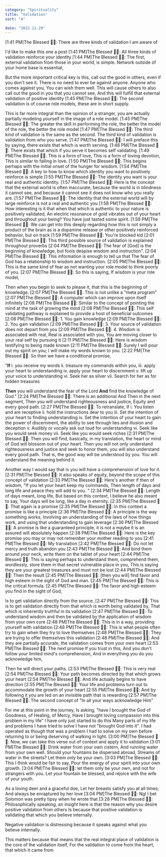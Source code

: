 ```yaml
---
category: "Spirituality" 
title: "Validation"
sort: "A" 

date: "2022-11-29"
---
```

[1:41 PM]The Blessed 🧞✨: There are three kinds of validation I am aware of

I'd like to make this one a post
[1:41 PM]The Blessed 🧞✨: All three kinds of validation reinforce your identity
[1:44 PM]The Blessed 🧞✨: The first, external validation from those in your world, is simple. 
Network outside of your home base is essential, 

But the more important critical key is this, call out the good in others, even if you don't see it. 
There is no need to ever be against anyone. 
Anyone who comes against you, 
You can wish them well. 
This will cause others to also call out the good in you that you cannot see, 
And this will fulfill that external validation of positive identity
[1:45 PM]The Blessed 🧞✨: The second validation is of course role models, these are in short supply.

This is far more integral than the opinion of a stranger, you are actually partially modeling yourself in the image of a role model.
[1:45 PM]The Blessed 🧞✨: The greater the skill in performing the role, the better the model of the role, the better the role model
[1:47 PM]The Blessed 🧞✨: The third kind of validation is the same as the second. 
The third kind of validation is validation from who you serve.
[1:47 PM]The Blessed 🧞✨: I will preface this by saying,
there exists that which is worth serving.
[1:48 PM]The Blessed 🧞✨: There exists that which if you serve it becomes self validating.
[1:49 PM]The Blessed 🧞✨: This is a form of love, 
This is a form of loving devotion, 
This is similar to falling in love.
[1:50 PM]The Blessed 🧞✨: This begins perhaps with the initial onset of the hunger for wisdom.
[1:54 PM]The Blessed 🧞✨: A key to how to know which identity you want to positively reinforce is simple
[1:55 PM]The Blessed 🧞✨: The identity you want is your real and authentic identity.
[1:57 PM]The Blessed 🧞✨: Here is the concept that the external world is often inaccurate, because the world is in blindness it cannot see, 
and because it cannot see it does not know who you really are.
[1:57 PM]The Blessed 🧞✨: The identity that the external world will by large reinforce is not a real and authentic you
[1:58 PM]The Blessed 🧞✨: How interesting is it that when that which is authentic to your nature is positively validated, 
An electric resonance of gold vibrates out of your heart and throughout your being?
You have just tasted some spirit.
[1:59 PM]The Blessed 🧞✨: We can get into this deeply regarding how this is not simply a product of the brain as is a dopamine release or other positively reinforced behavior, but on track
[1:59 PM]The Blessed 🧞✨: You're blocked kid
[2:01 PM]The Blessed 🧞✨: This third possible source of validation is explained throughout proverbs
[2:04 PM]The Blessed 🧞✨: The fear of [God] is the beginning of knowledge, but fools despise wisdom and instruction".
[2:04 PM]The Blessed 🧞✨: This information is enough to tell us that 
The fear of God has a relationship to wisdom and instruction.
[2:05 PM]The Blessed 🧞✨: This is the same kind of fear as not wanting your role model to think poorly of you.
[2:07 PM]The Blessed 🧞✨: So this is saying, 
If wisdom is your role model, 

Then when you begin to seek to please it, that this is the beginning of knowledge.
[2:07 PM]The Blessed 🧞✨: This is not unlike a "meta program"
[2:07 PM]The Blessed 🧞✨: A computer which can improve upon itself infinitely
[2:08 PM]The Blessed 🧞✨: Similar to the concept of pointing the mind at the task of growing the mind
[2:08 PM]The Blessed 🧞✨: This self validating pathway is explained to provide a host of beneficial outcomes
[2:08 PM]The Blessed 🧞✨: 1. You gain knowledge
[2:09 PM]The Blessed 🧞✨: 2. You gain validation
[2:09 PM]The Blessed 🧞✨: 3. Your source of validation does not depart from you
[2:09 PM]The Blessed 🧞✨: 4. Wisdom is associated with real, 
Real is associated with you, 
You are moving closer to your real self by pursuing it
[2:11 PM]The Blessed 🧞✨: Here is wisdom testifying to being made known
[2:11 PM]The Blessed 🧞✨: Surely I will pour out my spirit on you; I will make my words known to you.
[2:22 PM]The Blessed 🧞✨: So then we have a conditional promise,

"**If**
i. you receive my words 
ii. treasure my commands within you, 
iii. apply your heart to understanding
iv. apply your heart to discernment
v. lift up your voice to understanding 
vi. Seek her as silver
vii. Search for her as for hidden treasures 

**Then** you will understand the fear of the Lord 
**And** find the knowledge of God."
[2:24 PM]The Blessed 🧞✨: There is an additional And Then in the next segment, 
 Then you will understand righteousness and justice, 
Equity and every good path.
[2:27 PM]The Blessed 🧞✨: To retranslate, 
If 
i. You listen and are receptive 
ii. hold the instructions dear to you
iii. Set the intention of your heart to finding understanding 
iv. Set the intention of your heart to gain the power of discernment, the ability to see through lies and illusion and deception 
v. Audibly or vocally ask out loud for understanding
vi. Seek like you would seek money
vii. Seek like you would seek riches
[2:31 PM]The Blessed 🧞✨: Then you will find, basically, in my translation, 
the heart or mind of God will blossom out of your heart. 
Then you will not only understand righteousness and justice and seek to honor them, 
you will also understand every good path. 
That is, the good way will be understood by you. 
You will understand the meaning behind it. 

Another way I would say that is you will have a comprehension of love for it.
[2:31 PM]The Blessed 🧞✨: It also speaks of equity, beyond the scope of this concept of validation
[2:33 PM]The Blessed 🧞✨: Here's another if then of wisdom, 
"If you let your heart keep my commands, 
Then length of days 
and long life 
and peace they will add to you. "
[2:34 PM]The Blessed 🧞✨: Length of days meant, long life, 
But based on this context, 
I believe he also meant to say, 
Your days will be long, like a day in eternity.
[2:35 PM]The Blessed 🧞✨: That again is a promise
[2:35 PM]The Blessed 🧞✨: In this context a promise is like a principle
[2:36 PM]The Blessed 🧞✨: A principle is the way something works, 
Involving an understanding of the laws of how things work, and using that understanding to gain leverage
[2:36 PM]The Blessed 🧞✨: A promise is like a guaranteed principle, 
it is not a maybe it is an assured will absolutely happen
[2:38 PM]The Blessed 🧞✨: Here is the key promise you may or may not remember your mother reading to you
[2:41 PM]The Blessed 🧞✨: My translation
[2:42 PM]The Blessed 🧞✨: Do not let mercy and truth abandon you
[2:43 PM]The Blessed 🧞✨: And bind them around your neck,  write them on the tablet of your heart
[2:44 PM]The Blessed 🧞✨: This is saying perhaps to understand them, comprehend them, wordlessly, store them in that secret vulnerable place in you, 
This is saying they are your greatest treasures and must not be lost
[2:44 PM]The Blessed 🧞✨: Then the result
[2:45 PM]The Blessed 🧞✨: [then you will] find favor and high esteem in the sight of God and man.
[2:45 PM]The Blessed 🧞✨: This is the critical formula.
[2:45 PM]The Blessed 🧞✨: The favor and high esteem you find in the sight of God, 

Is to get validation directly from the source.
[2:47 PM]The Blessed 🧞✨: This is to get validation directly from that which is worth being validated by, 
That which is inherently truthful in its validation
[2:47 PM]The Blessed 🧞✨: To understand wisdom and then be validated by the application of wisdom from your own core
[2:48 PM]The Blessed 🧞✨: This is in a way, providing yourself with validation
[2:48 PM]The Blessed 🧞✨: This is what people often try to gain when they try to love themselves
[2:48 PM]The Blessed 🧞✨: They are trying to offer themselves this validation
[2:48 PM]The Blessed 🧞✨: And they are partially accurate, the validation comes from your own heart
[2:53 PM]The Blessed 🧞✨: The next promise
If you trust in this, 
And you don't follow your limited mind's comprehension, 
And in everything you do you acknowledge him, 

Then he will direct your paths.
[2:53 PM]The Blessed 🧞✨: This is very real
[2:54 PM]The Blessed 🧞✨: Your path becomes directed by that which grows your heart
[2:54 PM]The Blessed 🧞✨: And life actually begins to have direction
[2:55 PM]The Blessed 🧞✨: Your life and problems turn out to accommodate the growth of your heart
[2:55 PM]The Blessed 🧞✨: And by following it you are led on an invisible path that is rewarding
[2:57 PM]The Blessed 🧞✨: The second concept of "In all your ways acknowledge Him" 

For me at this point in the journey, 
Is asking, 
"have I brought the God of Goodness, of Healing, of Mercy, 
Have I brought loving compassion into this problem in my life" 
I have only just started to do this
Many parts of my life and problems I have tried to solve I have not "brought God into it". 
I had operated as though that was a problem I had to solve on my own before returning to or being deserving of walking in light.
[3:00 PM]The Blessed 🧞✨: Now, we can take this verse out of context and apply it to validation
[3:01 PM]The Blessed 🧞✨: Drink water from your own cistern, 
And running water from your own well. 
Should your fountains be dispersed abroad, Streams of water in the streets? 
Let them only be your own.
[3:03 PM]The Blessed 🧞✨: This I think would be fair to say, 
Pour the energy of your spirit into your own growth.
[3:04 PM]The Blessed 🧞✨: let them only be your own, and not for strangers with you. 
Let your fountain be blessed, and rejoice with the wife of your youth. 

As a loving deer and a graceful doe, 
Let her breasts satisfy you at all times;
And always be enraptured by her love
[3:04 PM]The Blessed 🧞✨: Ngl I bet Solomon was pretty tipsy when he wrote that
[3:28 PM]The Blessed 🧞✨: Philosophically speaking, an insight here is that the reason why you desire positive validation from others 
Is because that positive validation is validating that which you believe internally.

Negative validation is distressing because it speaks against what you believe internally. 

This matters because that means that the real integral place of validation is the core of the validation itself, 
For the validation to come from the heart, that which it came from